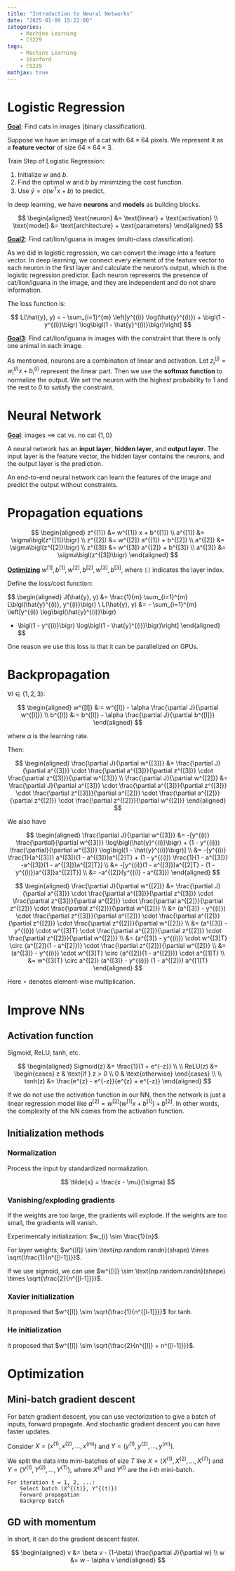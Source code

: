 ```yaml
---
title: "Introduction to Neural Networks"
date: "2025-01-09 15:22:00"
categories: 
    - Machine Learning
    - CS229
tags: 
    - Machine Learning
    - Stanford
    - CS229
mathjax: true
---
```

# Logistic Regression

<span style="text-decoration: underline;">**Goal**</span>: Find cats in images (binary classification).

Suppose we have an image of a cat with $64 \times 64$ pixels. We represent it as a **feature vector** of size $64 \times 64 \times 3$.

Train Step of Logistic Regression:

1. Initialize $w$ and $b$.  
2. Find the optimal $w$ and $b$ by minimizing the cost function.  
3. Use $\hat{y} = \sigma(w^T x + b)$ to predict.  

In deep learning, we have **neurons** and **models** as building blocks.

$$
\begin{aligned}
\text{neuron} &= \text{linear} + \text{activation} \\
\text{model} &= \text{architecture} + \text{parameters}
\end{aligned}
$$

<span style="text-decoration: underline;">**Goal2**</span>: Find cat/lion/iguana in images (multi-class classification).

As we did in logistic regression, we can convert the image into a feature vector. In deep learning, we connect every element of the feature vector to each neuron in the first layer and calculate the neuron’s output, which is the logistic regression predictor. Each neuron represents the presence of cat/lion/iguana in the image, and they are independent and do not share information.

The loss function is:

$$
L(\hat{y}, y) = - \sum_{i=1}^{m} \left[y^{(i)} \log(\hat{y}^{(i)}) + \bigl(1 - y^{(i)}\bigr) \log\bigl(1 - \hat{y}^{(i)}\bigr)\right]
$$

<span style="text-decoration: underline;">**Goal3**</span>: Find cat/lion/iguana in images with the constraint that there is only one animal in each image.

As mentioned, neurons are a combination of linear and activation. Let $z_{i}^{(j)} = w_{i}^{(j)}x + b_{i}^{(j)}$ represent the linear part. Then we use the **softmax function** to normalize the output. We set the neuron with the highest probability to 1 and the rest to 0 to satisfy the constraint.

# Neural Network

<span style="text-decoration: underline;">**Goal**</span>: images $\implies$ cat vs. no cat $\{1, 0\}$

A neural network has an **input layer**, **hidden layer**, and **output layer**. The input layer is the feature vector, the hidden layer contains the neurons, and the output layer is the prediction.

An end-to-end neural network can learn the features of the image and predict the output without constraints.

# Propagation equations

$$
\begin{aligned}
z^{[1]} &= w^{[1]} x + b^{[1]} \\
a^{[1]} &= \sigma\bigl(z^{[1]}\bigr) \\
z^{[2]} &= w^{[2]} a^{[1]} + b^{[2]} \\
a^{[2]} &= \sigma\bigl(z^{[2]}\bigr) \\
z^{[3]} &= w^{[3]} a^{[2]} + b^{[3]} \\
a^{[3]} &= \sigma\bigl(z^{[3]}\bigr)
\end{aligned}
$$

<span style="text-decoration: underline;">**Optimizing**</span> $w^{[1]}, b^{[1]}, w^{[2]}, b^{[2]}, w^{[3]}, b^{[3]}$, where `[]` indicates the layer index.

Define the loss/cost function:

$$
\begin{aligned}
J(\hat{y}, y) &= \frac{1}{m} \sum_{i=1}^{m} L\bigl(\hat{y}^{(i)}, y^{(i)}\bigr) \\
L(\hat{y}, y) &= - \sum_{i=1}^{m} \left[y^{(i)} \log\bigl(\hat{y}^{(i)}\bigr) 
+ \bigl(1 - y^{(i)}\bigr) \log\bigl(1 - \hat{y}^{(i)}\bigr)\right]
\end{aligned}
$$

One reason we use this loss is that it can be parallelized on GPUs.

# Backpropagation

$\forall l \in \{1,2,3\}$:

$$
\begin{aligned}
w^{[l]} &:= w^{[l]} - \alpha \frac{\partial J}{\partial w^{[l]}} \\
b^{[l]} &:= b^{[l]} - \alpha \frac{\partial J}{\partial b^{[l]}}
\end{aligned}
$$

where $\alpha$ is the learning rate.

Then:

$$
\begin{aligned}
\frac{\partial J}{\partial w^{[3]}} &= \frac{\partial J}{\partial a^{[3]}} \cdot \frac{\partial a^{[3]}}{\partial z^{[3]}} \cdot \frac{\partial z^{[3]}}{\partial w^{[3]}} \\
\frac{\partial J}{\partial w^{[2]}} &= \frac{\partial J}{\partial a^{[3]}} \cdot \frac{\partial a^{[3]}}{\partial z^{[3]}} \cdot \frac{\partial z^{[3]}}{\partial a^{[2]}} \cdot \frac{\partial a^{[2]}}{\partial z^{[2]}} \cdot \frac{\partial z^{[2]}}{\partial w^{[2]}}
\end{aligned}
$$

We also have

$$
\begin{aligned}
\frac{\partial J}{\partial w^{[3]}} &= -[y^{(i)} \frac{\partial}{\partial w^{[3]}} \log\bigl(\hat{y}^{(i)}\bigr) + (1 - y^{(i)}) \frac{\partial}{\partial w^{[3]}} \log\bigl(1 - \hat{y}^{(i)}\bigr)] \\
&= -[y^{(i)} \frac{1}{a^{[3]}} a^{[3]}(1 - a^{[3]})a^{[2]T} + (1 - y^{(i)}) \frac{1}{1 - a^{[3]}} -a^{[3]}(1 - a^{[3]})a^{[2]T}] \\
&= -[y^{(i)}(1 - a^{[3]})a^{[2]T} - (1 - y^{(i)})a^{[3]}a^{[2]T}] \\
&= -a^{[2]}(y^{(i)} - a^{[3]})
\end{aligned}
$$

$$
\begin{aligned}
\frac{\partial J}{\partial w^{[2]}} &= \frac{\partial J}{\partial a^{[3]}} \cdot \frac{\partial a^{[3]}}{\partial z^{[3]}} \cdot \frac{\partial z^{[3]}}{\partial a^{[2]}} \cdot \frac{\partial a^{[2]}}{\partial z^{[2]}} \cdot \frac{\partial z^{[2]}}{\partial w^{[2]}} \\
&= (a^{[3]} - y^{(i)}) \cdot \frac{\partial z^{[3]}}{\partial a^{[2]}} \cdot \frac{\partial a^{[2]}}{\partial z^{[2]}} \cdot \frac{\partial z^{[2]}}{\partial w^{[2]}} \\
&= (a^{[3]} - y^{(i)}) \cdot w^{[3]T} \cdot \frac{\partial a^{[2]}}{\partial z^{[2]}} \cdot \frac{\partial z^{[2]}}{\partial w^{[2]}} \\
&= (a^{[3]} - y^{(i)}) \cdot w^{[3]T} \circ {a^{[2]}(1 - a^{[2]})} \cdot \frac{\partial z^{[2]}}{\partial w^{[2]}} \\
&= (a^{[3]} - y^{(i)}) \cdot w^{[3]T} \circ {a^{[2]}(1 - a^{[2]})} \cdot a^{[1]T} \\
&= w^{[3]T} \circ a^{[2]} (a^{[3]} - y^{(i)}) (1 - a^{[2]}) a^{[1]T}
\end{aligned}
$$

Here $\circ$ denotes element-wise multiplication.

# Improve NNs

## Activation function

Sigmoid, ReLU, tanh, etc.

$$
\begin{aligned}
Sigmoid(z) &= \frac{1}{1 + e^{-z}} \\
\\
ReLU(z) &= \begin{cases}
z & \text{if } z > 0 \\
0 & \text{otherwise}
\end{cases} \\
\\
tanh(z) &= \frac{e^{z} - e^{-z}}{e^{z} + e^{-z}}
\end{aligned}
$$

If we do not use the activation function in our NN, then the network is just a linear regression model like $a^{[2]} = w^{[2]} (w^{[1]}x + b^{[1]}) + b^{[2]}$. In other words, the complexity of the NN comes from the activation function.

## Initialization methods 

### Normalization

Process the input by standardized normalization.

$$
\tilde{x} = \frac{x - \mu}{\sigma}
$$

### Vanishing/exploding gradients

If the weights are too large, the gradients will explode. If the weights are too small, the gradients will vanish.

Experimentally initialization: $w_{i} \sim \frac{1}{n}$.

For layer weights, $w^{[l]} \sim \text{np.random.randn}(shape) \times \sqrt{\frac{1}{n^{[l-1]}}}$.

If we use sigmoid, we can use $w^{[l]} \sim \text{np.random.randn}(shape) \times \sqrt{\frac{2}{n^{[l-1]}}}$.

### Xavier initialization

It proposed that $w^{[l]} \sim \sqrt{\frac{1}{n^{[l-1]}}}$ for tanh.

### He initialization

It proposed that $w^{[l]} \sim \sqrt{\frac{2}{n^{[l]} + n^{[l-1]}}}$.

# Optimization

## Mini-batch gradient descent

For batch gradient descent, you can use vectorization to give a batch of inputs, forward propagate. And stochastic gradient descent you can have faster updates.

Consider $X = (x^{(1)}, x^{(2)}, \ldots, x^{(m)})$ and $Y = (y^{(1)}, y^{(2)}, \ldots, y^{(m)})$.

We split the data into mini-batches of size $T$ like $X = (X^{(1)}, X^{(2)}, \ldots, X^{(T)})$ and $Y = (Y^{(1)}, Y^{(2)}, \ldots, Y^{(T)})$, where $X^{(i)}$ and $Y^{(i)}$ are the $i$-th mini-batch.

```psedo
For iteration t = 1, 2, ...:
    Select batch (X^{(t)}, Y^{(t)})
    Forward propagation
    Backprop Batch
```

## GD with momentum

In short, it can do the gradient descent faster.

$$
\begin{aligned}
v &= \beta v - (1-\beta) \frac{\partial J}{\partial w} \\
w &= w - \alpha v
\end{aligned}
$$